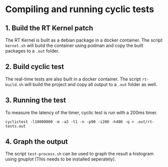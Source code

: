 # Compiling and running cyclic tests

## 1. Build the RT Kernel patch

The RT Kernel is built as a debian package in a docker container. The script `kernel.sh` will build the container using podman and copy the built packages to a `.out` folder.

## 2. Build cyclic test

The real-time tests are also built in a docker container. The script `rt-build.sh` will build the project and copy all output to a `.out` folder as well.

## 3. Running the test

To measure the latency of the timer, cyclic test is run with a 200ms timer.

```
cyclictest -l10000000 -m -a3 -t1 -n -p90 -i200 -h400 -q > .out/rt-tests.out
```

## 4. Graph the output

The script `test-process.sh` can be used to graph the result a histogram using gnuplot (This needs to be installed seperately).